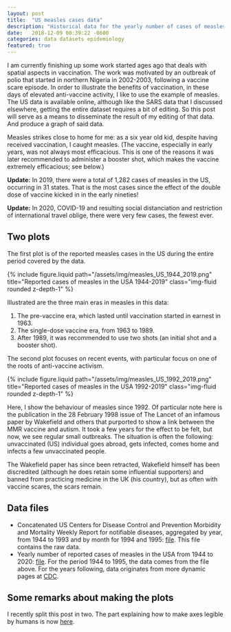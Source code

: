 ```yaml
---
layout: post
title:  "US measles cases data"
description: "Historical data for the yearly number of cases of measles in the USA from 1944 to the current day, collated from the US CDC data."
date:   2018-12-09 00:39:22 -0600
categories: data datasets epidemiology
featured: true
---
```


I am currently finishing up some work started ages ago that deals with spatial aspects in vaccination. The work was motivated by an outbreak of polio that started in northern Nigeria in 2002-2003, following a vaccine scare episode. In order to illustrate the benefits of vaccination, in these days of elevated anti-vaccine activity, I like to use the example of measles. The US data is available online, although like the SARS data that I discussed elsewhere, getting the entire dataset requires a bit of editing. So this post will serve as a means to disseminate the result of my editing of that data. And produce a graph of said data.

Measles strikes close to home for me: as a six year old kid, despite having received vaccination, I caught measles. (The vaccine, especially in early years, was not always most efficacious. This is one of the reasons it was later recommended to administer a booster shot, which makes the vaccine extremely efficacious; see below.)

**Update:** In 2019, there were a total of 1,282 cases of measles in the US, occurring in 31 states. That is the most cases since the effect of the double dose of vaccine kicked in in the early nineties!

**Update:** In 2020, COVID-19 and resulting social distanciation and restriction of international travel oblige, there were very few cases, the fewest ever.

## Two plots

The first plot is of the reported measles cases in the US during the entire period covered by the data.

<div class="row">
    <div class="col-sm mt-3 mt-md-0">
        {% include figure.liquid path="/assets/img/measles_US_1944_2019.png" title="Reported cases of measles in the USA 1944-2019" class="img-fluid rounded z-depth-1" %}
    </div>
</div>

Illustrated are the three main eras in measles in this data:
1. The pre-vaccine era, which lasted until vaccination started in earnest in 1963.
2. The single-dose vaccine era, from 1963 to 1989.
3. After 1989, it was recommended to use two shots (an initial shot and a booster shot).

The second plot focuses on recent events, with particular focus on one of the roots of anti-vaccine activism.

<div class="row">
    <div class="col-sm mt-3 mt-md-0">
        {% include figure.liquid path="/assets/img/measles_US_1992_2019.png" title="Reported cases of measles in the USA 1992-2019" class="img-fluid rounded z-depth-1" %}
    </div>
</div>

Here, I show the behaviour of measles since 1992. Of particular note here is the publication in the 28 February 1998 issue of The Lancet of an infamous paper by Wakefield and others that purported to show a link between the MMR vaccine and autism.
It took a few years for the effect to be felt, but now, we see regular small outbreaks. The situation is often the following: unvaccinated (US) individual goes abroad, gets infected, comes home and infects a few unvaccinated people.

The Wakefield paper has since been retracted, Wakefield himself has been discredited (although he does retain some influential supporters) and banned from practicing medicine in the UK (his country), but as often with vaccine scares, the scars remain.

## Data files

+ Concatenated US Centers for Disease Control and Prevention Morbidity and Mortality Weekly Report for notifiable diseases, aggregated by year, from 1944 to 1993 and by month for 1994 and 1995: [file](https://raw.githubusercontent.com/julien-arino/datasets/master/CDC_MMWR_notifiableDiseasesYearly_1944_1995.txt). This file contains the raw data.
+ Yearly number of reported cases of measles in the USA from 1944 to 2020: [file](https://raw.githubusercontent.com/julien-arino/datasets/master/measles_reportedCases_USA_1944_2019.csv). For the period 1944 to 1995, the data comes from the file above. For the years following, data originates from more dynamic pages at [CDC](https://www.cdc.gov/measles/cases-outbreaks.html).


## Some remarks about making the plots

I recently split this post in two. The part explaining how to make axes legible by humans is now [here](/blog/2018/US-plotting-nice-axes-and-cropping).
